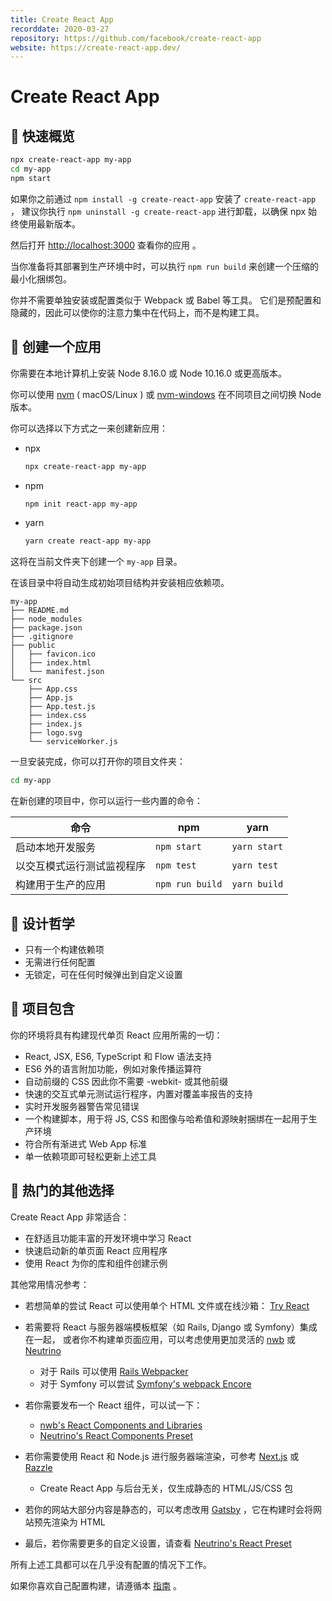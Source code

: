```yaml
---
title: Create React App
recorddate: 2020-03-27
repository: https://github.com/facebook/create-react-app
website: https://create-react-app.dev/
---
```


# Create React App

## 🚀 快速概览

```sh
npx create-react-app my-app
cd my-app
npm start
```

如果你之前通过 `npm install -g create-react-app` 安装了 `create-react-app` ，
建议你执行 `npm uninstall -g create-react-app` 进行卸载，以确保 npx 始终使用最新版本。

然后打开 <http://localhost:3000> 查看你的应用 。

当你准备将其部署到生产环境中时，可以执行 `npm run build` 来创建一个压缩的最小化捆绑包。

你并不需要单独安装或配置类似于 Webpack 或 Babel 等工具。
它们是预配置和隐藏的，因此可以使你的注意力集中在代码上，而不是构建工具。

## 🎇 创建一个应用

你需要在本地计算机上安装 Node 8.16.0 或 Node 10.16.0 或更高版本。

你可以使用 [nvm] ( macOS/Linux ) 或 [nvm-windows] 在不同项目之间切换 Node 版本。

[nvm]: https://github.com/creationix/nvm
[nvm-windows]: https://github.com/coreybutler/nvm-windows

你可以选择以下方式之一来创建新应用：

- npx

  ```sh
  npx create-react-app my-app
  ```

- npm

  ```sh
  npm init react-app my-app
  ```

- yarn

  ```sh
  yarn create react-app my-app
  ```

这将在当前文件夹下创建一个 `my-app` 目录。

在该目录中将自动生成初始项目结构并安装相应依赖项。

```
my-app
├── README.md
├── node_modules
├── package.json
├── .gitignore
├── public
│   ├── favicon.ico
│   ├── index.html
│   └── manifest.json
└── src
    ├── App.css
    ├── App.js
    ├── App.test.js
    ├── index.css
    ├── index.js
    ├── logo.svg
    └── serviceWorker.js
```

一旦安装完成，你可以打开你的项目文件夹：

```sh
cd my-app
```

在新创建的项目中，你可以运行一些内置的命令：

| 命令                       | npm             | yarn         |
| -------------------------- | --------------- | ------------ |
| 启动本地开发服务           | `npm start`     | `yarn start` |
| 以交互模式运行测试监视程序 | `npm test`      | `yarn test`  |
| 构建用于生产的应用         | `npm run build` | `yarn build` |

## 🔮 设计哲学

- 只有一个构建依赖项
- 无需进行任何配置
- 无锁定，可在任何时候弹出到自定义设置

## 🧶 项目包含

你的环境将具有构建现代单页 React 应用所需的一切：

- React, JSX, ES6, TypeScript 和 Flow 语法支持
- ES6 外的语言附加功能，例如对象传播运算符
- 自动前缀的 CSS 因此你不需要 -webkit- 或其他前缀
- 快速的交互式单元测试运行程序，内置对覆盖率报告的支持
- 实时开发服务器警告常见错误
- 一个构建脚本，用于将 JS, CSS 和图像与哈希值和源映射捆绑在一起用于生产环境
- 符合所有渐进式 Web App 标准
- 单一依赖项即可轻松更新上述工具

## 🎉 热门的其他选择

Create React App 非常适合：

- 在舒适且功能丰富的开发环境中学习 React
- 快速启动新的单页面 React 应用程序
- 使用 React 为你的库和组件创建示例

其他常用情况参考：

- 若想简单的尝试 React 可以使用单个 HTML 文件或在线沙箱：
  [Try React](https://zh-hans.reactjs.org/docs/getting-started.html#try-react)

- 若需要将 React 与服务器端模板框架（如 Rails, Django 或 Symfony）集成在一起，
  或者你不构建单页面应用，可以考虑使用更加灵活的 [nwb] 或 [Neutrino]

  - 对于 Rails 可以使用 [Rails Webpacker](https://github.com/rails/webpacker)
  - 对于 Symfony 可以尝试 [Symfony's webpack Encore](https://symfony.com/doc/current/frontend/encore/reactjs.html)

- 若你需要发布一个 React 组件，可以试一下：

  - [nwb's React Components and Libraries](https://github.com/insin/nwb#react-components-and-libraries)
  - [Neutrino's React Components Preset](https://neutrinojs.org/packages/react-components/)

- 若你需要使用 React 和 Node.js 进行服务器端渲染，可参考 [Next.js] 或 [Razzle]

  - Create React App 与后台无关，仅生成静态的 HTML/JS/CSS 包

- 若你的网站大部分内容是静态的，可以考虑改用 [Gatsby] ，它在构建时会将网站预先渲染为 HTML

- 最后，若你需要更多的自定义设置，请查看 [Neutrino's React Preset](https://neutrinojs.org/packages/react/)

所有上述工具都可以在几乎没有配置的情况下工作。

如果你喜欢自己配置构建，请遵循本 [指南](https://zh-hans.reactjs.org/docs/add-react-to-a-website.html) 。

[nwb]: https://github.com/insin/nwb
[Neutrino]: https://neutrino.js.org/
[Next.js]: https://github.com/zeit/next.js/
[Razzle]: https://github.com/jaredpalmer/razzle
[Gatsby]: https://www.gatsbyjs.org/
